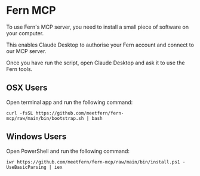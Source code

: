 # Fern MCP

To use Fern's MCP server, you need to install a small piece of software on your computer.

This enables Claude Desktop to authorise your Fern account and connect to our MCP server.

Once you have run the script, open Claude Desktop and ask it to use the Fern tools.

## OSX Users

Open terminal app and run the following command:

```
curl -fsSL https://github.com/meetfern/fern-mcp/raw/main/bin/bootstrap.sh | bash
```

## Windows Users

Open PowerShell and run the following command:

```
iwr https://github.com/meetfern/fern-mcp/raw/main/bin/install.ps1 -UseBasicParsing | iex
```
